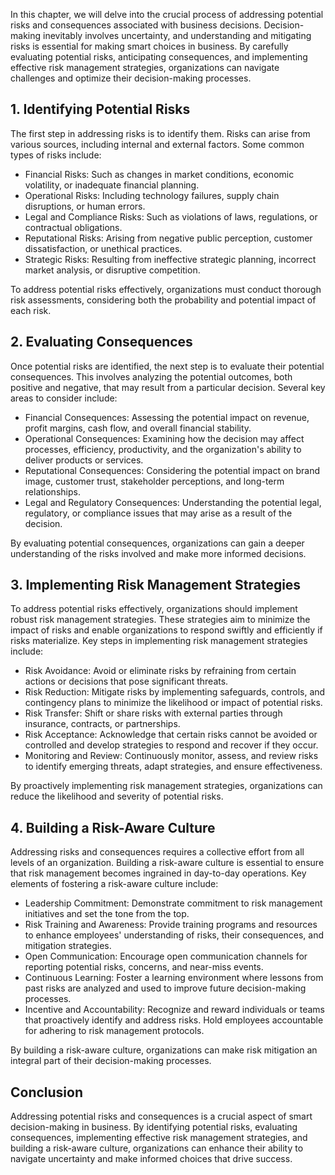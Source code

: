 
In this chapter, we will delve into the crucial process of addressing potential risks and consequences associated with business decisions. Decision-making inevitably involves uncertainty, and understanding and mitigating risks is essential for making smart choices in business. By carefully evaluating potential risks, anticipating consequences, and implementing effective risk management strategies, organizations can navigate challenges and optimize their decision-making processes.

## 1\. Identifying Potential Risks

The first step in addressing risks is to identify them. Risks can arise from various sources, including internal and external factors. Some common types of risks include:

- Financial Risks: Such as changes in market conditions, economic volatility, or inadequate financial planning.
- Operational Risks: Including technology failures, supply chain disruptions, or human errors.
- Legal and Compliance Risks: Such as violations of laws, regulations, or contractual obligations.
- Reputational Risks: Arising from negative public perception, customer dissatisfaction, or unethical practices.
- Strategic Risks: Resulting from ineffective strategic planning, incorrect market analysis, or disruptive competition.

To address potential risks effectively, organizations must conduct thorough risk assessments, considering both the probability and potential impact of each risk.

## 2\. Evaluating Consequences

Once potential risks are identified, the next step is to evaluate their potential consequences. This involves analyzing the potential outcomes, both positive and negative, that may result from a particular decision. Several key areas to consider include:

- Financial Consequences: Assessing the potential impact on revenue, profit margins, cash flow, and overall financial stability.
- Operational Consequences: Examining how the decision may affect processes, efficiency, productivity, and the organization's ability to deliver products or services.
- Reputational Consequences: Considering the potential impact on brand image, customer trust, stakeholder perceptions, and long-term relationships.
- Legal and Regulatory Consequences: Understanding the potential legal, regulatory, or compliance issues that may arise as a result of the decision.

By evaluating potential consequences, organizations can gain a deeper understanding of the risks involved and make more informed decisions.

## 3\. Implementing Risk Management Strategies

To address potential risks effectively, organizations should implement robust risk management strategies. These strategies aim to minimize the impact of risks and enable organizations to respond swiftly and efficiently if risks materialize. Key steps in implementing risk management strategies include:

- Risk Avoidance: Avoid or eliminate risks by refraining from certain actions or decisions that pose significant threats.
- Risk Reduction: Mitigate risks by implementing safeguards, controls, and contingency plans to minimize the likelihood or impact of potential risks.
- Risk Transfer: Shift or share risks with external parties through insurance, contracts, or partnerships.
- Risk Acceptance: Acknowledge that certain risks cannot be avoided or controlled and develop strategies to respond and recover if they occur.
- Monitoring and Review: Continuously monitor, assess, and review risks to identify emerging threats, adapt strategies, and ensure effectiveness.

By proactively implementing risk management strategies, organizations can reduce the likelihood and severity of potential risks.

## 4\. Building a Risk-Aware Culture

Addressing risks and consequences requires a collective effort from all levels of an organization. Building a risk-aware culture is essential to ensure that risk management becomes ingrained in day-to-day operations. Key elements of fostering a risk-aware culture include:

- Leadership Commitment: Demonstrate commitment to risk management initiatives and set the tone from the top.
- Risk Training and Awareness: Provide training programs and resources to enhance employees' understanding of risks, their consequences, and mitigation strategies.
- Open Communication: Encourage open communication channels for reporting potential risks, concerns, and near-miss events.
- Continuous Learning: Foster a learning environment where lessons from past risks are analyzed and used to improve future decision-making processes.
- Incentive and Accountability: Recognize and reward individuals or teams that proactively identify and address risks. Hold employees accountable for adhering to risk management protocols.

By building a risk-aware culture, organizations can make risk mitigation an integral part of their decision-making processes.

## Conclusion

Addressing potential risks and consequences is a crucial aspect of smart decision-making in business. By identifying potential risks, evaluating consequences, implementing effective risk management strategies, and building a risk-aware culture, organizations can enhance their ability to navigate uncertainty and make informed choices that drive success.
